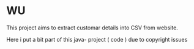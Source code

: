 # WU
This project aims to extract customar details into CSV from website. 

Here i put a bit part of this java- project ( code ) due to copyright issues 
